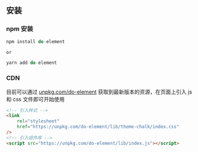 ## 安装

### npm 安装

```js
npm install do-element

or

yarn add do-element
```

### CDN

目前可以通过 [unpkg.com/do-element](https://unpkg.com/do-element) 获取到最新版本的资源，在页面上引入 js 和 css 文件即可开始使用

```html
<!-- 引入样式 -->
<link
	rel="stylesheet"
	href="https://unpkg.com/do-element/lib/theme-chalk/index.css"
/>
<!-- 引入组件库 -->
<script src="https://unpkg.com/do-element/lib/index.js"></script>
```
